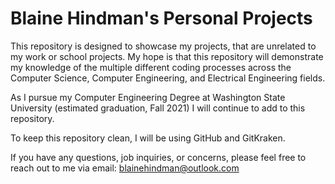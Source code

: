 # Blaine Hindman's Personal Projects

This repository is designed to showcase my projects, that are unrelated to my work or school projects. My hope is that this repository will demonstrate my knowledge of the multiple different coding processes across the Computer Science, Computer Engineering, and Electrical Engineering fields.

As I pursue my Computer Engineering Degree at Washington State University (estimated graduation, Fall 2021) I will continue to add to this repository.

To keep this repository clean, I will be using GitHub and GitKraken.

If you have any questions, job inquiries, or concerns, please feel free to reach out to me via email: blainehindman@outlook.com
